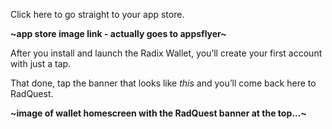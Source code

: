 Click here to go straight to your app store.

**~app store image link - actually goes to appsflyer~**

After you install and launch the Radix Wallet, you’ll create your first account with just a tap.

That done, tap the banner that looks like _this_ and you’ll come back here to RadQuest.

**~image of wallet homescreen with the RadQuest banner at the top…~**